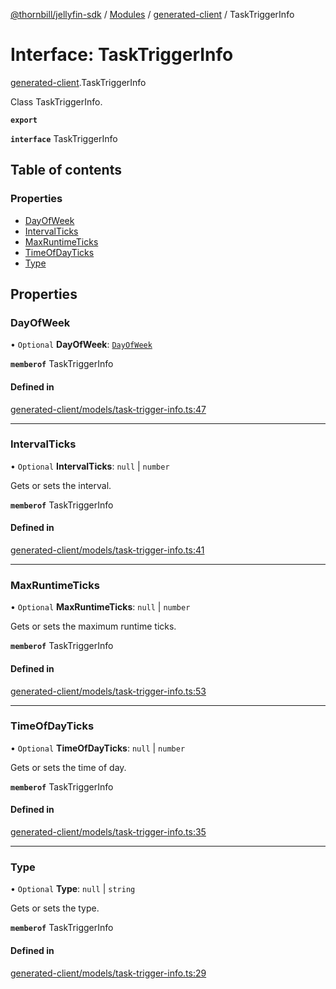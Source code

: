 [@thornbill/jellyfin-sdk](../README.md) / [Modules](../modules.md) / [generated-client](../modules/generated_client.md) / TaskTriggerInfo

# Interface: TaskTriggerInfo

[generated-client](../modules/generated_client.md).TaskTriggerInfo

Class TaskTriggerInfo.

**`export`**

**`interface`** TaskTriggerInfo

## Table of contents

### Properties

- [DayOfWeek](generated_client.TaskTriggerInfo.md#dayofweek)
- [IntervalTicks](generated_client.TaskTriggerInfo.md#intervalticks)
- [MaxRuntimeTicks](generated_client.TaskTriggerInfo.md#maxruntimeticks)
- [TimeOfDayTicks](generated_client.TaskTriggerInfo.md#timeofdayticks)
- [Type](generated_client.TaskTriggerInfo.md#type)

## Properties

### DayOfWeek

• `Optional` **DayOfWeek**: [`DayOfWeek`](../enums/generated_client.DayOfWeek.md)

**`memberof`** TaskTriggerInfo

#### Defined in

[generated-client/models/task-trigger-info.ts:47](https://github.com/jellyfin/jellyfin-sdk-typescript/blob/fa599ae/src/generated-client/models/task-trigger-info.ts#L47)

___

### IntervalTicks

• `Optional` **IntervalTicks**: ``null`` \| `number`

Gets or sets the interval.

**`memberof`** TaskTriggerInfo

#### Defined in

[generated-client/models/task-trigger-info.ts:41](https://github.com/jellyfin/jellyfin-sdk-typescript/blob/fa599ae/src/generated-client/models/task-trigger-info.ts#L41)

___

### MaxRuntimeTicks

• `Optional` **MaxRuntimeTicks**: ``null`` \| `number`

Gets or sets the maximum runtime ticks.

**`memberof`** TaskTriggerInfo

#### Defined in

[generated-client/models/task-trigger-info.ts:53](https://github.com/jellyfin/jellyfin-sdk-typescript/blob/fa599ae/src/generated-client/models/task-trigger-info.ts#L53)

___

### TimeOfDayTicks

• `Optional` **TimeOfDayTicks**: ``null`` \| `number`

Gets or sets the time of day.

**`memberof`** TaskTriggerInfo

#### Defined in

[generated-client/models/task-trigger-info.ts:35](https://github.com/jellyfin/jellyfin-sdk-typescript/blob/fa599ae/src/generated-client/models/task-trigger-info.ts#L35)

___

### Type

• `Optional` **Type**: ``null`` \| `string`

Gets or sets the type.

**`memberof`** TaskTriggerInfo

#### Defined in

[generated-client/models/task-trigger-info.ts:29](https://github.com/jellyfin/jellyfin-sdk-typescript/blob/fa599ae/src/generated-client/models/task-trigger-info.ts#L29)
